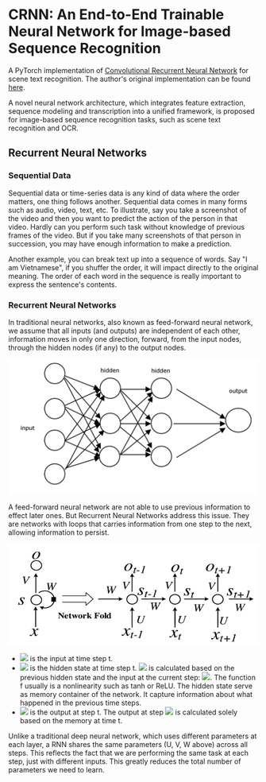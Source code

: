 # CRNN: An End-to-End Trainable Neural Network for Image-based Sequence Recognition 
A PyTorch implementation of [Convolutional Recurrent Neural Network](https://arxiv.org/abs/1507.05717) for scene text recognition.
The author's original implementation can be found [here](https://github.com/bgshih/crnn).

A novel neural network architecture, which integrates feature extraction, sequence modeling and transcription into a unified framework, is proposed for image-based sequence recognition tasks, such as scene text recognition and OCR.

## Recurrent Neural Networks
### Sequential Data
Sequential data or time-series data is any kind of data where the order matters, one thing follows another. Sequential data comes in many forms such as audio, video, text, etc. To illustrate, say you take a screenshot of the video and then you want to predict the action of the person in that video. Hardly can you perform such task without knowledge of previous frames of the video. But if you take many screenshots of that person in succession, you may have enough information to make a prediction.

Another example, you can break text up into a sequence of words. Say "I am Vietnamese", if you shuffer the order, it will impact directly to the original meaning. The order of each word in the sequence is really important to express the sentence's contents.

### Recurrent Neural Networks
In traditional neural networks, also known as feed-forward neural network, we assume that all inputs (and outputs) are independent of each other, information moves in only one direction, forward, from the input nodes, through the hidden nodes (if any) to the output nodes.

 <img src="./images/nn.png"  width="800">

A feed-forward neural network are not able to use previous information to effect later ones. But Recurrent Neural Networks address this issue. They are networks with loops that carries information from one step to the next, allowing information to persist.

<img src="./images/rnn.png">

- <img src="https://render.githubusercontent.com/render/math?math=x_t"> is the input at time step t.
- <img src="https://render.githubusercontent.com/render/math?math=s_t"> is the hidden state at time step t. <img src="https://render.githubusercontent.com/render/math?math=s_t"> is calculated based on the previous hidden state and the input at the current step: <img src="https://render.githubusercontent.com/render/math?math=s_t=f(Ux_t + Ws_{t-1})">. The function f usually is a nonlinearity such as tanh or ReLU. The hidden state serve as memory container of the network. It capture information about what happened in the previous time steps. 
- <img src="https://render.githubusercontent.com/render/math?math=o_t"> is the output at step t. The output at step <img src="https://render.githubusercontent.com/render/math?math=o_t"> is calculated solely based on the memory at time t. 

Unlike a traditional deep neural network, which uses different parameters at each layer, a RNN shares the same parameters (U, V, W above) across all steps. This reflects the fact that we are performing the same task at each step, just with different inputs. This greatly reduces the total number of parameters we need to learn.






